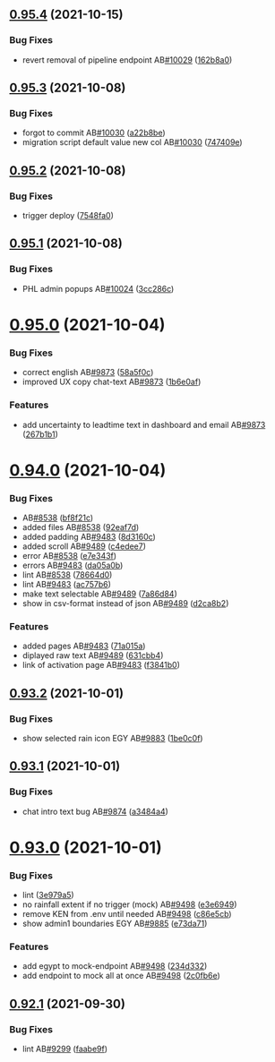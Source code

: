 ## [0.95.4](https://github.com/rodekruis/IBF-system/compare/v0.95.3...v0.95.4) (2021-10-15)


### Bug Fixes

* revert removal of pipeline endpoint AB[#10029](https://github.com/rodekruis/IBF-system/issues/10029) ([162b8a0](https://github.com/rodekruis/IBF-system/commit/162b8a03db5340483da4947f84deb9b4adc43d99))



## [0.95.3](https://github.com/rodekruis/IBF-system/compare/v0.95.2...v0.95.3) (2021-10-08)


### Bug Fixes

* forgot to commit AB[#10030](https://github.com/rodekruis/IBF-system/issues/10030) ([a22b8be](https://github.com/rodekruis/IBF-system/commit/a22b8be7120a697ce1d59fa301fd2f09b966e8c2))
* migration script default value new col AB[#10030](https://github.com/rodekruis/IBF-system/issues/10030) ([747409e](https://github.com/rodekruis/IBF-system/commit/747409e9b782d7301a5a3da0c5a71cbbe726a8a8))



## [0.95.2](https://github.com/rodekruis/IBF-system/compare/v0.95.1...v0.95.2) (2021-10-08)


### Bug Fixes

* trigger deploy ([7548fa0](https://github.com/rodekruis/IBF-system/commit/7548fa0aae98bf989091c19f21898b38bbe5b227))



## [0.95.1](https://github.com/rodekruis/IBF-system/compare/v0.95.0...v0.95.1) (2021-10-08)


### Bug Fixes

* PHL admin popups AB[#10024](https://github.com/rodekruis/IBF-system/issues/10024) ([3cc286c](https://github.com/rodekruis/IBF-system/commit/3cc286c99fd7804f5dc79f7ca0d8acd35ccf60ed))



# [0.95.0](https://github.com/rodekruis/IBF-system/compare/v0.94.0...v0.95.0) (2021-10-04)


### Bug Fixes

* correct english AB[#9873](https://github.com/rodekruis/IBF-system/issues/9873) ([58a5f0c](https://github.com/rodekruis/IBF-system/commit/58a5f0ce673864cfb45e2a11c1ee218928f52d75))
* improved UX copy chat-text AB[#9873](https://github.com/rodekruis/IBF-system/issues/9873) ([1b6e0af](https://github.com/rodekruis/IBF-system/commit/1b6e0af0cbf47da7b78173f3079e210194cd27cf))


### Features

* add uncertainty to leadtime text in dashboard and email AB[#9873](https://github.com/rodekruis/IBF-system/issues/9873) ([267b1b1](https://github.com/rodekruis/IBF-system/commit/267b1b18dbf8ff319d379f835d60942bb205bae4))



# [0.94.0](https://github.com/rodekruis/IBF-system/compare/v0.93.2...v0.94.0) (2021-10-04)


### Bug Fixes

* AB[#8538](https://github.com/rodekruis/IBF-system/issues/8538) ([bf8f21c](https://github.com/rodekruis/IBF-system/commit/bf8f21c679cbe31e1ef5131a317147f4715fd536))
* added files AB[#8538](https://github.com/rodekruis/IBF-system/issues/8538) ([92eaf7d](https://github.com/rodekruis/IBF-system/commit/92eaf7d3526efcba23c967ee8a7b881324fc6ce4))
* added padding AB[#9483](https://github.com/rodekruis/IBF-system/issues/9483) ([8d3160c](https://github.com/rodekruis/IBF-system/commit/8d3160cecad0c7c4e96fa1526755b479c8893da0))
* added scroll AB[#9489](https://github.com/rodekruis/IBF-system/issues/9489) ([c4edee7](https://github.com/rodekruis/IBF-system/commit/c4edee74ba6e3decc846afe03f9edb51e052dfc8))
* error AB[#8538](https://github.com/rodekruis/IBF-system/issues/8538) ([e7e343f](https://github.com/rodekruis/IBF-system/commit/e7e343f0c894003609a1131da0e49c7875863936))
* errors AB[#9483](https://github.com/rodekruis/IBF-system/issues/9483) ([da05a0b](https://github.com/rodekruis/IBF-system/commit/da05a0bdfb8a7995a7261c1c302be7551bd0793f))
* lint AB[#8538](https://github.com/rodekruis/IBF-system/issues/8538) ([78664d0](https://github.com/rodekruis/IBF-system/commit/78664d05e39dfabd084f690f696799d699a3b2e3))
* lint AB[#9483](https://github.com/rodekruis/IBF-system/issues/9483) ([ac757b6](https://github.com/rodekruis/IBF-system/commit/ac757b671af945dcba5e854143de1009d2e5d7aa))
* make text selectable AB[#9489](https://github.com/rodekruis/IBF-system/issues/9489) ([7a86d84](https://github.com/rodekruis/IBF-system/commit/7a86d84567bb8b081acafbf153919a309584ba7a))
* show in csv-format instead of json AB[#9489](https://github.com/rodekruis/IBF-system/issues/9489) ([d2ca8b2](https://github.com/rodekruis/IBF-system/commit/d2ca8b2ed51823f67d2be9af5f4b004f75dfd95c))


### Features

* added pages AB[#9483](https://github.com/rodekruis/IBF-system/issues/9483) ([71a015a](https://github.com/rodekruis/IBF-system/commit/71a015a26642970b17ad53df721b439045d89ecf))
* diplayed raw text AB[#9489](https://github.com/rodekruis/IBF-system/issues/9489) ([631cbb4](https://github.com/rodekruis/IBF-system/commit/631cbb4bda9f6111bc2c22e266491c80c693dfb3))
* link of activation page AB[#9483](https://github.com/rodekruis/IBF-system/issues/9483) ([f3841b0](https://github.com/rodekruis/IBF-system/commit/f3841b06e78727f6d21b799c34d98f18a8fe39c7))



## [0.93.2](https://github.com/rodekruis/IBF-system/compare/v0.93.1...v0.93.2) (2021-10-01)


### Bug Fixes

* show selected rain icon EGY AB[#9883](https://github.com/rodekruis/IBF-system/issues/9883) ([1be0c0f](https://github.com/rodekruis/IBF-system/commit/1be0c0f6c6d0128c8f4e58e19a8480f9868da862))



## [0.93.1](https://github.com/rodekruis/IBF-system/compare/v0.93.0...v0.93.1) (2021-10-01)


### Bug Fixes

* chat intro text bug AB[#9874](https://github.com/rodekruis/IBF-system/issues/9874) ([a3484a4](https://github.com/rodekruis/IBF-system/commit/a3484a4675136f812f2e6dfdde3e9b8828593b49))



# [0.93.0](https://github.com/rodekruis/IBF-system/compare/v0.92.1...v0.93.0) (2021-10-01)


### Bug Fixes

* lint ([3e979a5](https://github.com/rodekruis/IBF-system/commit/3e979a5a1e5034d9a2ff52236924a457ab319d27))
* no rainfall extent if no trigger (mock) AB[#9498](https://github.com/rodekruis/IBF-system/issues/9498) ([e3e6949](https://github.com/rodekruis/IBF-system/commit/e3e69496aa7ee851028b5a6e3d1b4e7c8d29bb79))
* remove KEN from .env until needed AB[#9498](https://github.com/rodekruis/IBF-system/issues/9498) ([c86e5cb](https://github.com/rodekruis/IBF-system/commit/c86e5cb6403eff1aadd64378af83bdc1f8167a6f))
* show admin1 boundaries EGY AB[#9885](https://github.com/rodekruis/IBF-system/issues/9885) ([e73da71](https://github.com/rodekruis/IBF-system/commit/e73da714e0154247099802e539f3306e5196faef))


### Features

* add egypt to mock-endpoint AB[#9498](https://github.com/rodekruis/IBF-system/issues/9498) ([234d332](https://github.com/rodekruis/IBF-system/commit/234d33278d53ba21823429953d0ea1e1731b080e))
* add endpoint to mock all at once AB[#9498](https://github.com/rodekruis/IBF-system/issues/9498) ([2c0fb6e](https://github.com/rodekruis/IBF-system/commit/2c0fb6e95a7b65a19418c93278c2dd9f703a1d7e))



## [0.92.1](https://github.com/rodekruis/IBF-system/compare/v0.92.0...v0.92.1) (2021-09-30)


### Bug Fixes

* lint AB[#9299](https://github.com/rodekruis/IBF-system/issues/9299) ([faabe9f](https://github.com/rodekruis/IBF-system/commit/faabe9fb459321e70bae3ac35d0c7dfed7e62a8f))



